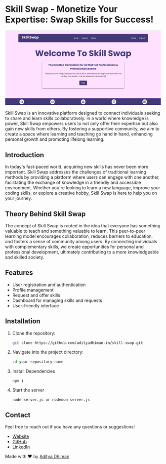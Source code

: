 # Skill Swap - Monetize Your Expertise: Swap Skills for Success!

![Preview Image](image.png)

Skill Swap is an innovative platform designed to connect individuals seeking to share and learn skills collaboratively. In a world where knowledge is power, Skill Swap empowers users to not only offer their expertise but also gain new skills from others. By fostering a supportive community, we aim to create a space where learning and teaching go hand in hand, enhancing personal growth and promoting lifelong learning.

## Introduction

In today's fast-paced world, acquiring new skills has never been more important. Skill Swap addresses the challenges of traditional learning methods by providing a platform where users can engage with one another, facilitating the exchange of knowledge in a friendly and accessible environment. Whether you're looking to learn a new language, improve your coding skills, or explore a creative hobby, Skill Swap is here to help you on your journey.

## Theory Behind Skill Swap

The concept of Skill Swap is rooted in the idea that everyone has something valuable to teach and something valuable to learn. This peer-to-peer learning model encourages collaboration, reduces barriers to education, and fosters a sense of community among users. By connecting individuals with complementary skills, we create opportunities for personal and professional development, ultimately contributing to a more knowledgeable and skilled society.

## Features

- User registration and authentication
- Profile management
- Request and offer skills
- Dashboard for managing skills and requests
- User-friendly interface

## Installation

1. Clone the repository:

   ```bash
   git clone https://github.com/adityadhiman-in/skill-swap.git
   ```

2. Navigate into the project directory:

   ```bash
   cd your-repository-name
   ```

3. Install Dependencies
   ```
   npm i
   ```
4. Start the server
   ```
   node server.js or nodemon server.js
   ```

## Contact

Feel free to reach out if you have any questions or suggestions!

- [Website](https://adityadhiman.in)
- [GitHub](https://github.com/adityadhiman-in)
- [LinkedIn](https://www.linkedin.com/in/adityadhiman-in)

Made with ❤️ by [Aditya Dhiman](https://adityadhiman.in)
